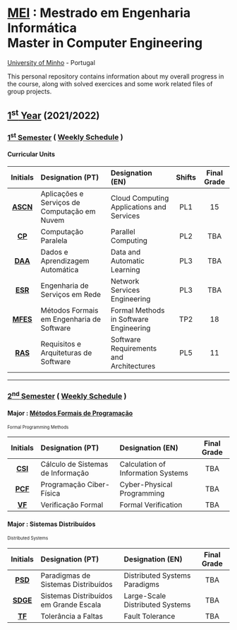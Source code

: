 [MEI](https://www.di.uminho.pt/mei.html) : Mestrado em Engenharia Informática <br>
Master in Computer Engineering 
==========
[University of Minho](https://www.uminho.pt/EN) - Portugal 


This personal repository contains information about my overall progress in the course, along with solved exercices and some work related files of group projects.

## [1<sup>st</sup> Year](1y) (2021/2022)

### [1<sup>st</sup> Semester](1y/1s) ( [Weekly Schedule](1y/1s/schedule/schedule_1y_1s.pdf) )


#### Curricular Units

| Initials| Designation (PT)| Designation (EN)| Shifts | Final Grade|
| :------:| :-----------| :-----------| :-: | :-----------:|
| [**ASCN**](1y/1s/ascn)| Aplicações e Serviços de Computação em Nuvem | Cloud Computing Applications and Services | PL1 | 15 |
| [**CP**](1y/1s/cp)    | Computação Paralela                          | Parallel Computing                        | PL2 |TBA |
| [**DAA**](1y/1s/daa)  | Dados e Aprendizagem Automática              | Data and Automatic Learning               | PL3 |TBA |
| [**ESR**](1y/1s/esr)  | Engenharia de Serviços em Rede               | Network Services Engineering              | PL3 |TBA |
| [**MFES**](1y/1s/mfes)| Métodos Formais em Engenharia de Software    | Formal Methods in Software Engineering    | TP2 | 18 |
| [**RAS**](1y/1s/ras)  | Requisitos e Arquiteturas de Software        | Software Requirements and Architectures   | PL5 | 11 |

---

### [2<sup>nd</sup> Semester](1y/2s) ( [Weekly Schedule](1y/2s/schedule/schedule_1y_2s.pdf) )

#### Major : [**M**étodos **F**ormais de **P**rogramação](https://haslab.github.io/MFP/)
<sup><sub>Formal Programming Methods</sub></sup>

| Initials| Designation (PT)| Designation (EN)| Final Grade|
| :------:| :-----------| :-----------| :-----------:|
| [**CSI**](1y/1s/csi) | Cálculo de Sistemas de Informação | Calculation of Information Systems | TBA |
| [**PCF**](1y/1s/pcf) | Programação Ciber-Física | Cyber-Physical Programming | TBA |
| [**VF**](1y/1s/vf)   | Verificação Formal | Formal Verification | TBA |

#### Major : **S**istemas **D**istribuídos
<sup><sub>Distributed Systems</sub></sup>

| Initials| Designation (PT)| Designation (EN)| Final Grade|
| :------:| :-----------| :-----------| :-----------:|
| [**PSD**](1y/1s/psd)   | Paradigmas de Sistemas Distribuídos | Distributed Systems Paradigms | TBA |
| [**SDGE**](1y/1s/sdge) | Sistemas Distribuídos em Grande Escala | Large-Scale Distributed Systems | TBA |
| [**TF**](1y/1s/tf)     | Tolerância a Faltas | Fault Tolerance | TBA |

